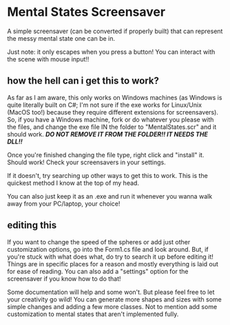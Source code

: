 # Mental States Screensaver

A simple screensaver (can be converted if properly built) that can represent the messy mental state one can be in.

Just note: it only escapes when you press a button! You can interact with the scene with mouse input!!

## how the hell can i get this to work?

As far as I am aware, this only works on Windows machines (as Windows is quite literally built on C#; I'm not sure if the exe works for Linux/Unix (MacOS too!) because they require different extensions for screensavers). So, if you have a Windows machine, fork or do whatever you please with the files, and change the exe file IN the folder to "MentalStates.scr" and it should work. ***DO NOT REMOVE IT FROM THE FOLDER!! IT NEEDS THE DLL!!***

Once you're finished changing the file type, right click and "install" it. Should work! Check your screensavers in your settings.

If it doesn't, try searching up other ways to get this to work. This is the quickest method I know at the top of my head.

You can also just keep it as an .exe and run it whenever you wanna walk away from your PC/laptop, your choice!

## editing this

If you want to change the speed of the spheres or add just other customization options, go into the Form1.cs file and look around. But, if you're stuck with what does what, do try to search it up before editing it! Things are in specific places for a reason and mostly everything is laid out for ease of reading. You can also add a "settings" option for the screensaver if you know how to do that!

Some documentation will help and some won't. But please feel free to let your creativity go wild! You can generate more shapes and sizes with some simple changes and adding a few more classes. Not to mention add some customization to mental states that aren't implemented fully.
